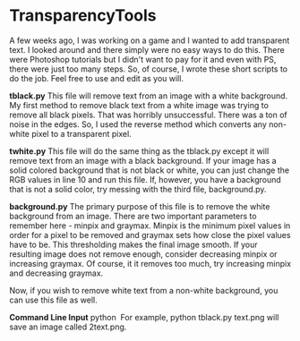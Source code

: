 # TransparencyTools

A few weeks ago, I was working on a game and I wanted to add transparent text. I looked around and there simply were no easy ways to do this. There were Photoshop tutorials but I didn't want to pay for it and even with PS, there were just too many steps. So, of course, I wrote these short scripts to do the job. Feel free to use and edit as you will.

**tblack.py**
This file will remove text from an image with a white background. My first method to remove black text from a white image was trying to remove all black pixels. That was horribly unsuccessful. There was a ton of noise in the edges. So, I used the reverse method which converts any non-white pixel to a transparent pixel.

**twhite.py**
This file will do the same thing as the tblack.py except it will remove text from an image with a black background. If your image has a solid colored background that is not black or white, you can just change the RGB values in line 10 and run this file. If, however, you have a background that is not a solid color, try messing with the third file, background.py.

**background.py**
The primary purpose of this file is to remove the white background from an image. There are two important parameters to remember here - minpix and graymax. Minpix is the minimum pixel values in order for a pixel to be removed and graymax sets how close the pixel values have to be. This thresholding makes the final image smooth. If your resulting image does not remove enough, consider decreasing minpix or increasing graymax. Of course, it it removes too much, try increasing minpix and decreasing graymax.

Now, if you wish to remove white text from a non-white background, you can use this file as well.

**Command Line Input**
python <file name> <image name>
For example, python tblack.py text.png will save an image called 2text.png.
